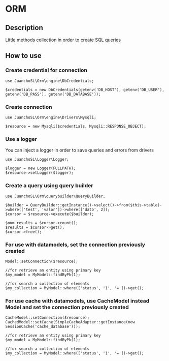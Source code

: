 # ORM

## Description

Little methods collection in order to create SQL queries

## How to use

### Create credential for connection
```
use JuanchoSL\Orm\engine\DbCredentials;

$credentials = new DbCredentials(getenv('DB_HOST'), getenv('DB_USER'), getenv('DB_PASS'), getenv('DB_DATABASE'));
```

### Create connection
```
use JuanchoSL\Orm\engine\Drivers\Mysqli;

$resource = new Mysqli($credentials, Mysqli::RESPONSE_OBJECT);
```

### Use a logger
You can inject a logger in order to save queries and errors from drivers
```
use JuanchoSL\Logger\Logger;

$logger = new Logger(FULLPATH);
$resource->setLogger($logger);
```

### Create a query using query builder
```
use JuanchoSL\Orm\querybuilder\QueryBuilder;

$builder = QueryBuilder::getInstance()->select()->from($this->table)->where(['test', 'valor'])->where(['dato', 2]);
$cursor = $resource->execute($builder);

$num_results = $cursor->count();
$results = $cursor->get();
$cursor->free();
```

### For use with datamodels, set the connection previously created
```
Model::setConnection($resource);

//for retrieve an entity using primary key
$my_model = MyModel::findByPk(1);

//for search a collection of elements
$my_collection = MyModel::where(['status', '1', '='])->get();
```

### For use cache with datamodels, use CacheModel instead Model and set the connection previously created
```
CacheModel::setConnection($resource);
CachedModel::setCache(SimpleCacheAdapter::getInstance(new SessionCache('cache_database')));

//for retrieve an entity using primary key
$my_model = MyModel::findByPk(1);

//for search a collection of elements
$my_collection = MyModel::where(['status', '1', '='])->get();
```